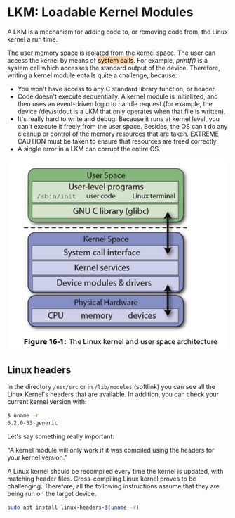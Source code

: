 # LKM: Loadable Kernel Modules

A LKM is a mechanism for adding code to, or removing code from, the Linux kernel a run time.

The user memory space is isolated from the kernel space. The user can access the kernel by means of <mark style="background: #FFB86CA6;">system calls</mark>. For example, *printf()* is a system call which accesses the standard output of the device. Therefore, writing a kernel module entails quite a challenge, because:
* You won't have access to any C standard library function, or header.
* Code doesn't execute sequentially. A kernel module is initialized, and then uses an event-driven logic to handle request (for example, the device /dev/stdout is a LKM that only operates when that file is written).
* It's really hard to write and debug. Because it runs at kernel level, you can't execute it freely from the user space. Besides, the OS can't do any cleanup or control of the memory resources that are taken. EXTREME CAUTION must be taken to ensure that resources are freed correctly.
* A single error in a LKM can corrupt the entire OS.

![Kernel and user spaces](Images/Pasted%20image%2020230924144256.png)

## Linux headers

In the directory `/usr/src` or in `/lib/modules` (softlink) you can see all the Linux Kernel's headers that are available.  In addition, you can check your current kernel version with:

```bash
$ uname -r
6.2.0-33-generic
```

Let's say something really important:

"A kernel module will only work if it was compiled using the headers for your kernel version."

A Linux kernel should be recompiled every time the kernel is updated, with matching header files. Cross-compiling Linux kernel proves to be challenging. Therefore, all the following instructions assume that they are being run on the target device.

```bash
sudo apt install linux-headers-$(uname -r)
```

